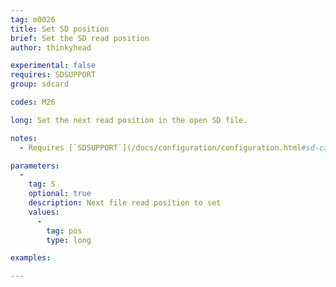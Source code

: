 ```yaml
---
tag: m0026
title: Set SD position
brief: Set the SD read position
author: thinkyhead

experimental: false
requires: SDSUPPORT
group: sdcard

codes: M26

long: Set the next read position in the open SD file.

notes:
  - Requires [`SDSUPPORT`](/docs/configuration/configuration.html#sd-card)

parameters:
  -
    tag: S
    optional: true
    description: Next file read position to set
    values:
      -
        tag: pos
        type: long

examples:

---
```


